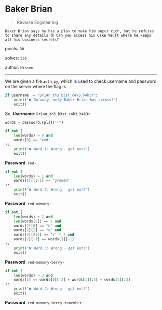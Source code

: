 # Baker Brian

> Reverse Engineering

```text
Baker Brian says he has a plan to make him super rich, but he refuses to share any details 😠 Can you access his Cake Vault where he keeps all his business secrets?
```

points: `30`

solves: `555`

author: `Nissen`

---

We are given a file `auth.py`, which is used to check username and password on the server where the flag is

```python
if username != "Br14n_th3_b3st_c4k3_b4k3r":
    print("❌ Go away, only Baker Brian has access!")
    exit()
```

So, **Username**: `Br14n_th3_b3st_c4k3_b4k3r`

```python
words = password.split("-")

if not (
    len(words) > 0 and
    words[0] == "red"
):
    print("❌ Word 1: Wrong - get out!")
    exit()
```

**Password**: `red-`

```python
if not (
    len(words) > 1 and
    words[1][::-1] == "yromem"
):
    print("❌ Word 2: Wrong - get out!")
    exit()
```

**Password**: `red-memory-`

```python
if not (
    len(words) > 2 and
    len(words[2]) == 5 and
    words[2][0] == "b" and
    words[2][1] == "e" and
    words[2][2:4] == "r" * 2 and
    words[2][-1] == words[1][-1]
):
    print("❌ Word 3: Wrong - get out!")
    exit()
```

**Password**: `red-memory-berry-`

```python
if not (
    len(words) > 3 and
    words[3] == words[0][:2] + words[1][:3] + words[2][:3]
):
    print("❌ Word 4: Wrong - get out!")
    exit()
```

**Password**: `red-memory-berry-remember`
